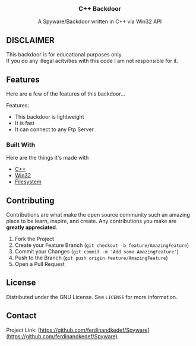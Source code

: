 
<br />
<p align="center">

  <h3 align="center">C++ Backdoor</h3>

  <p align="center">
    A Spyware/Backdoor written in C++ via Win32 API
    <br />
</p>


## DISCLAIMER

This backdoor is for educational purposes only. <br /> If you do any illegal acitvities with this code I am not responsible for it.
<br />


## Features

Here are a few of the features of this backdoor...
 
Features:
* This backdoor is lightweight
* It is fast
* It can connect to any Ftp Server



### Built With

Here are the things it's made with
* [C++](http://cppreference.com)
* [Win32](https://microsoft.com)
* [Filesystem](http://cppreference.com)




## Contributing

Contributions are what make the open source community such an amazing place to be learn, inspire, and create. Any contributions you make are **greatly appreciated**.

1. Fork the Project
2. Create your Feature Branch (`git checkout -b feature/AmazingFeature`)
3. Commit your Changes (`git commit -m 'Add some AmazingFeature'`)
4. Push to the Branch (`git push origin feature/AmazingFeature`)
5. Open a Pull Request



<!-- LICENSE -->
## License

Distributed under the GNU License. See `LICENSE` for more information.



<!-- CONTACT -->
## Contact

Project Link: [https://github.com/ferdinandkedef/Spyware](https://github.com/ferdinandkedef/Spyware)
